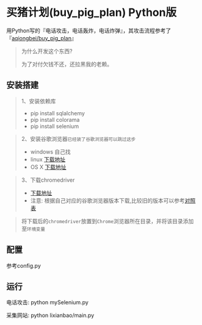 # 买猪计划(buy_pig_plan) Python版
用Python写的『电话攻击，电话轰炸，电话炸弹』，其攻击流程参考了『[aqiongbei/buy_pig_plan](https://github.com/aqiongbei/buy_pig_plan)』
> 为什么开发这个东西?
>
> 为了对付欠钱不还，还拉黑我的老赖。

## 安装搭建
> 1、安装依赖库
>- pip install sqlalchemy
>- pip install colorama
>- pip install selenium

> 2、安装谷歌浏览器`已经装了谷歌浏览器可以跳过这步`
>- windows 自己找
>- linux [下载地址](https://www.chrome64bit.com/index.php/google-chrome-64-bit-for-linux)
>- OS X [下载地址](https://www.chrome64bit.com/index.php/google-chrome-64-bit-for-mac)

> 3、下载chromedriver
>- [下载地址](http://chromedriver.storage.googleapis.com/index.html)
>- 注意: 根据自己对应的谷歌浏览器版本下载,比较旧的版本可以参考[对照表](https://www.cnblogs.com/liyanqi/p/7826305.html)

> 将下载后的`chromedriver`放置到`Chrome`浏览器所在目录，并将该目录添加至`环境变量`

## 配置
参考config.py

## 运行
电话攻击: python mySelenium.py

采集网站: python lixianbao/main.py